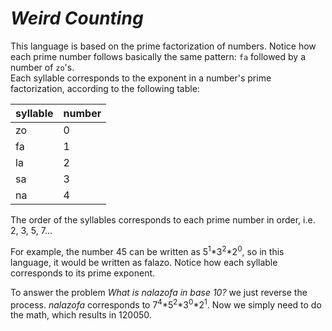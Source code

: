 *Weird Counting*
===
This language is based on the prime factorization of numbers. Notice how each prime number follows basically the same pattern: `fa` followed by a number of `zo`'s.
<br>
Each syllable corresponds to the exponent in a number's prime factorization, according to the following table:

| syllable | number |
|----------|--------|
| zo       | 0      |
| fa       | 1      |
| la       | 2      |
| sa       | 3      |
| na       | 4      |

The order of the syllables corresponds to each prime number in order, i.e. 2, 3, 5, 7...

For example, the number 45 can be written as 5<sup>1</sup>*3<sup>2</sup>*2<sup>0</sup>, so in this language, it would be written as falazo. Notice how each syllable corresponds to its prime exponent.

To answer the problem <i>What is nalazofa in base 10?</i> we just reverse the process. <i>nalazofa</i> corresponds to 7<sup>4</sup>*5<sup>2</sup>*3<sup>0</sup>*2<sup>1</sup>. Now we simply need to do the math, which results in 120050.
